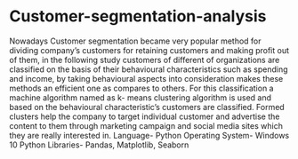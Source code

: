 # Customer-segmentation-analysis
Nowadays Customer segmentation became very popular method for dividing company’s customers for
retaining customers and making profit out of them, in the following study customers of different of organizations are
classified on the basis of their behavioural characteristics such as spending and income, by taking behavioural aspects
into consideration makes these methods an efficient one as compares to others. For this classification a machine algorithm
named as k- means clustering algorithm is used and based on the behavioural characteristic’s customers are classified.
Formed clusters help the company to target individual customer and advertise the content to them through marketing
campaign and social media sites which they are really interested in. 
Language- Python
Operating System- Windows 10
Python Libraries- Pandas, Matplotlib, Seaborn
